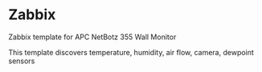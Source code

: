 # Zabbix
Zabbix template for APC NetBotz 355 Wall Monitor

This template discovers temperature, humidity, air flow, camera, dewpoint sensors
